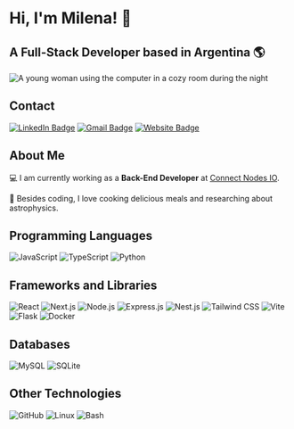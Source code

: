 # Hi, I'm Milena! :wave:
## A Full-Stack Developer based in Argentina 🌎

<img src="https://user-images.githubusercontent.com/74038190/212750155-3ceddfbd-19d3-40a3-87af-8d329c8323c4.gif" alt="A young woman using the computer in a cozy room during the night" style="display:block; margin-left:auto; margin-right:auto;"/>

## Contact
[![LinkedIn Badge](https://img.shields.io/badge/-Milena%20Sol-blue?style=flat-square&logo=Linkedin&logoColor=white&link=https://www.linkedin.com/in/milenasaron)](https://www.linkedin.com/in/milenasaron)
[![Gmail Badge](https://img.shields.io/badge/-aronmilena.it@gmail.com-c14438?style=flat-square&logo=Gmail&logoColor=white&link=mailto:aronmilena.it@gmail.com)](mailto:aronmilena.it@gmail.com)
[![Website Badge](https://img.shields.io/badge/-Portfolio-008AFF?style=flat-square&logo=About.me&logoColor=white&link=https://milenasaron.vercel.app)](https://milenasaron.vercel.app/)

## About Me

💻 I am currently working as a <b>Back-End Developer</b> at [Connect Nodes IO](https://connectnodes.io/).

🌃 Besides coding, I love cooking delicious meals and researching about astrophysics.

## Programming Languages

![JavaScript](https://img.shields.io/badge/JavaScript-F7DF1E?style=flat&logo=javascript&logoColor=black)
![TypeScript](https://img.shields.io/badge/TypeScript-3178C6?style=flat&logo=typescript&logoColor=white)
![Python](https://img.shields.io/badge/Python-3776AB?style=flat&logo=python&logoColor=white)

## Frameworks and Libraries

![React](https://img.shields.io/badge/React-61DAFB?style=flat&logo=react&logoColor=black)
![Next.js](https://img.shields.io/badge/Next.js-000000?style=flat&logo=nextdotjs&logoColor=white)
![Node.js](https://img.shields.io/badge/Node.js-339933?style=flat&logo=nodedotjs&logoColor=white)
![Express.js](https://img.shields.io/badge/Express.js-000000?style=flat&logo=express&logoColor=white)
![Nest.js](https://img.shields.io/badge/Nest.js-E0234E?style=flat&logo=nestjs&logoColor=white)
![Tailwind CSS](https://img.shields.io/badge/Tailwind_CSS-38B2AC?style=flat&logo=tailwind-css&logoColor=white)
![Vite](https://img.shields.io/badge/Vite-646CFF?style=flat&logo=vite&logoColor=white)
![Flask](https://img.shields.io/badge/Flask-000000?style=flat&logo=flask&logoColor=white)
![Docker](https://img.shields.io/badge/Docker-2496ED?style=flat&logo=docker&logoColor=white)

## Databases

![MySQL](https://img.shields.io/badge/MySQL-4479A1?style=flat&logo=mysql&logoColor=white)
![SQLite](https://img.shields.io/badge/SQLite-003B57?style=flat&logo=sqlite&logoColor=white)

## Other Technologies

![GitHub](https://img.shields.io/badge/GitHub-181717?style=flat&logo=github&logoColor=white)
![Linux](https://img.shields.io/badge/Linux-FCC624?style=flat&logo=linux&logoColor=black)
![Bash](https://img.shields.io/badge/Bash-4EAA25?style=flat&logo=gnubash&logoColor=white)

